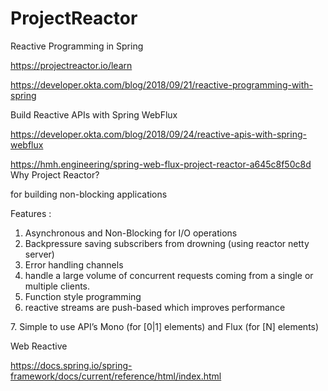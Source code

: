 # ProjectReactor


Reactive Programming in Spring

https://projectreactor.io/learn





https://developer.okta.com/blog/2018/09/21/reactive-programming-with-spring


Build Reactive APIs with Spring WebFlux

https://developer.okta.com/blog/2018/09/24/reactive-apis-with-spring-webflux



https://hmh.engineering/spring-web-flux-project-reactor-a645c8f50c8d
Why Project Reactor?

for building non-blocking applications

Features :
1. Asynchronous and Non-Blocking for I/O operations
2. Backpressure saving subscribers from drowning (using reactor netty server)
3. Error handling channels
4. handle a large volume of concurrent requests coming from a single or multiple clients.
5. Function style programming
6. reactive streams are push-based which improves performance

7. Simple to use API’s Mono (for [0|1] elements) and Flux (for [N] elements)




Web Reactive

https://docs.spring.io/spring-framework/docs/current/reference/html/index.html
